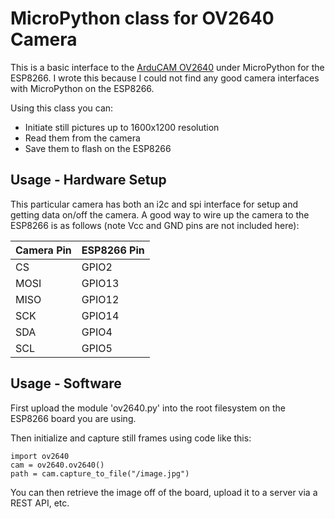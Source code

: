
# MicroPython class for OV2640 Camera

This is a basic interface to the [ArduCAM OV2640](http://www.arducam.com/camera-modules/2mp-ov2640/) under MicroPython for the ESP8266.  I wrote this because I could not find any good camera interfaces with MicroPython on the ESP8266.

Using this class you can:
* Initiate still pictures up to 1600x1200 resolution
* Read them from the camera
* Save them to flash on the ESP8266

## Usage - Hardware Setup

This particular camera has both an i2c and spi interface for setup and
getting data on/off the camera.  A good way to wire up the camera to
the ESP8266 is as follows (note Vcc and GND pins are not included here):

 Camera Pin | ESP8266 Pin  |
| --------- | ------------ |
| CS        | GPIO2        |
| MOSI      | GPIO13       |
| MISO      | GPIO12       |
| SCK       | GPIO14       |
| SDA       | GPIO4        |
| SCL       | GPIO5        |

## Usage - Software

First upload the module 'ov2640.py' into the root filesystem on the ESP8266 board you are using.

Then initialize and capture still frames using code like this:

```
import ov2640
cam = ov2640.ov2640()
path = cam.capture_to_file("/image.jpg")
```
You can then retrieve the image off of the board, upload it to a server via a REST API, etc. 
